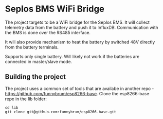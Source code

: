 # Seplos BMS WiFi Bridge

The project targets to be a WiFi bridge for the Seplos BMS. It will collect telemetry data from the battery and push it to InfluxDB. Communication with the BMS is done over the RS485 interface.

It will also provide mechanism to heat the battery by switched 48V directly from the battery terminals.

Supports only single battery. Will likely not work if the batteries are connected in master/slave mode.

## Building the project

The project uses a common set of tools that are availabe in another repo - https://github.com/funnybrum/esp8266-base. Clone the esp8266-base repo in the lib folder:

```
cd lib
git clone git@github.com:funnybrum/esp8266-base.git
```
